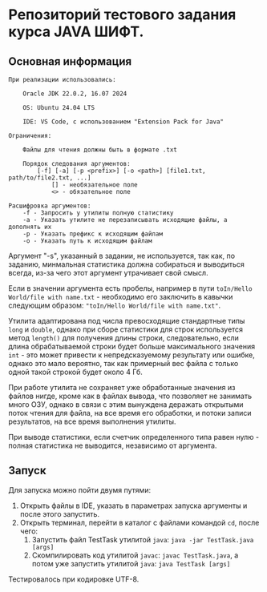 # Репозиторий тестового задания курса JAVA ШИФТ.
## Основная информация
    При реализации использовались:

        Oracle JDK 22.0.2, 16.07 2024

        OS: Ubuntu 24.04 LTS

        IDE: VS Code, с использованием "Extension Pack for Java"

    Ограничения:
        
        Файлы для чтения должны быть в формате .txt

        Порядок следования аргументов:
            [-f] [-a] [-p <prefix>] [-o <path>] [file1.txt, path/to/file2.txt, ...] 
                [] - необязательное поле
                <> - обязательное поле

    Расшифровка аргументов:
        -f - Запросить у утилиты полную статистику
        -a - Указать утилите не перезаписывать исходящие файлы, а дополнять их
        -p - Указать префикс к исходящим файлам
        -o - Указать путь к исходящим файлам

Аргумент "-s", указанный в задании, не используется, так как, по заданию, минмальная статистика должна собираться и выводиться всегда, из-за чего этот аргумент утрачивает свой смысл.

Если в значении аргумента есть пробелы, например в пути ```toIn/Hello World/file with name.txt``` - необходимо его заключить в кавычки следующим образом: ```"toIn/Hello World/file with name.txt"```.

Утилита адаптирована под числа превосходящие стандартные типы ```long``` и ```double```, однако при сборе статистики для строк используется метод ```length()``` для получения длины строки, следовательно, если длина обрабатываемой строки будет больше максимального значения ```int``` - это может привести к непредсказуемому результату или ошибке, однако это мало вероятно, так как примерный вес файла с только одной такой строкой будет около 4 Гб.

При работе утилита не сохраняет уже обработанные значения из файлов нигде, кроме как в файлах вывода, что позволяет не занимать много ОЗУ, однако в связи с этим вынуждена деражать открытыми поток чтения для файла, на все время его обработки, и потоки записи результатов, на все время выполнения утилиты.

При выводе статистики, если счетчик определенного типа равен нулю - полная статистика не выводится, независимо от аргумента.

## Запуск

Для запуска можно пойти двумя путями:

1. Открыть файлы в IDE, указать в параметрах запуска аргументы и после этого запустить.
2. Открыть терминал, перейти в каталог с файлами командой ```cd```, после чего:
   1. Запустить файл TestTask утилитой ```java```: ```java -jar TestTask.java [args]```
   2. Скомпилировать код утилитой ```javac```: ```javac TestTask.java```, а потом уже запустить утилитой ```java```: ```java TestTask [args]```

Тестировалось при кодировке UTF-8.

